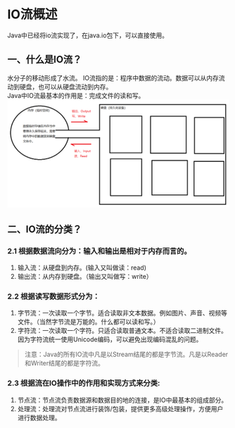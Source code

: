 # IO流概述
Java中已经将io流实现了，在java.io包下，可以直接使用。

## 一、什么是IO流？
水分子的移动形成了水流。
IO流指的是：程序中数据的流动。数据可以从内存流动到硬盘，也可以从硬盘流动到内存。   
Java中IO流最基本的作用是：完成文件的读和写。   
![img_1.png](img_1.png)
## 二、IO流的分类？

### 2.1 根据数据流向分为：输入和输出是相对于内存而言的。
1. 输入流：从硬盘到内存。(输入又叫做读：read)
2. 输出流：从内存到硬盘。（输出又叫做写：write）

### 2.2 根据读写数据形式分为：
1. 字节流：一次读取一个字节。适合读取非文本数据。例如图片、声音、视频等文件。（当然字节流是万能的。什么都可以读和写。）
2. 字符流：一次读取一个字符。只适合读取普通文本。不适合读取二进制文件。因为字符流统一使用Unicode编码，可以避免出现编码混乱的问题。
>注意：Java的所有IO流中凡是以Stream结尾的都是字节流。凡是以Reader和Writer结尾的都是字符流。

### 2.3 根据流在IO操作中的作用和实现方式来分类:
1. 节点流：节点流负责数据源和数据目的地的连接，是IO中最基本的组成部分。
2. 处理流：处理流对节点流进行装饰/包装，提供更多高级处理操作，方便用户进行数据处理。




